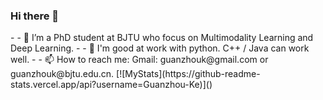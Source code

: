 ### Hi there 👋

<!--
**Guanzhou-Ke/Guanzhou-Ke** is a ✨ _special_ ✨ repository because its `README.md` (this file) appears on your GitHub profile. 

Here are some ideas to get you started:
--!>


- - 🌱 I’m a PhD student at BJTU who focus on Multimodality Learning and Deep Learning.
- - 👯 I'm good at work with python. C++ / Java can work well.
- - 📫 How to reach me: Gmail: guanzhouk@gmail.com or guanzhouk@bjtu.edu.cn.

[![MyStats](https://github-readme-stats.vercel.app/api?username=Guanzhou-Ke)]()
